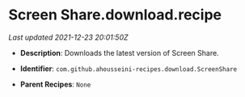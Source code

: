 # Screen Share.download.recipe

_Last updated 2021-12-23 20:01:50Z_

- **Description**: Downloads the latest version of Screen Share.

- **Identifier**: `com.github.ahousseini-recipes.download.ScreenShare`

- **Parent Recipes**: `None`
